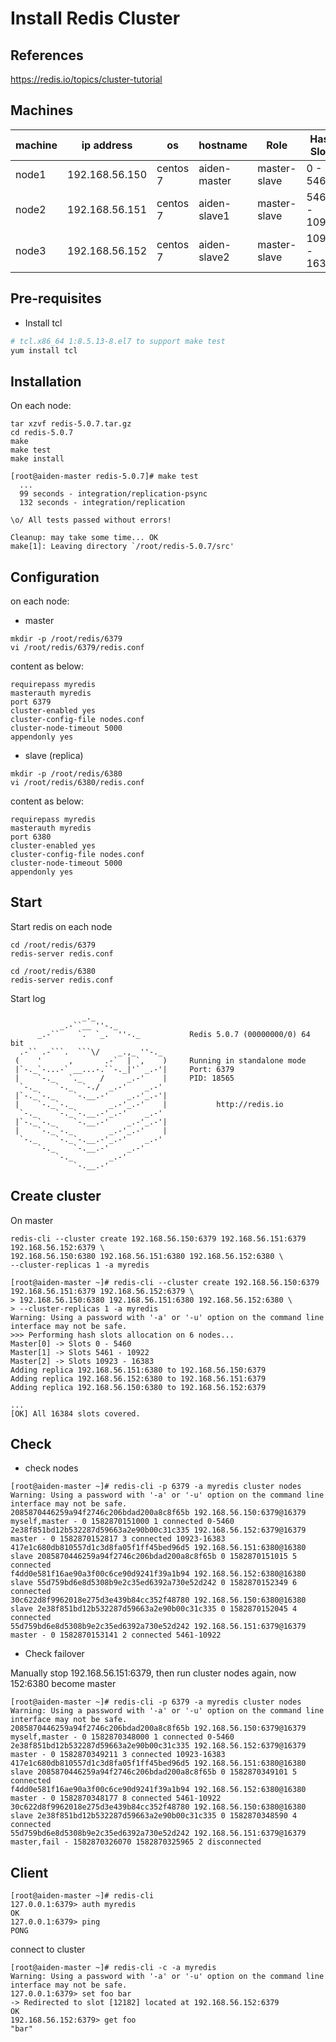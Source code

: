 # Install Redis Cluster

## References

https://redis.io/topics/cluster-tutorial


## Machines

machine | ip address | os | hostname | Role | Hash Slots
-|-|-|-|-|-
node1 | 192.168.56.150 | centos 7 | aiden-master | master-slave | 0 - 5460
node2 | 192.168.56.151 | centos 7 | aiden-slave1 | master-slave | 5461 - 10922
node3 | 192.168.56.152 | centos 7 | aiden-slave2 | master-slave | 10923 - 16383


## Pre-requisites

- Install tcl

```bash
# tcl.x86_64 1:8.5.13-8.el7 to support make test
yum install tcl
```

## Installation

On each node:
```
tar xzvf redis-5.0.7.tar.gz
cd redis-5.0.7
make
make test
make install
```

```
[root@aiden-master redis-5.0.7]# make test
  ...
  99 seconds - integration/replication-psync
  132 seconds - integration/replication

\o/ All tests passed without errors!

Cleanup: may take some time... OK
make[1]: Leaving directory `/root/redis-5.0.7/src'
```




## Configuration

on each node:
- master 

```
mkdir -p /root/redis/6379
vi /root/redis/6379/redis.conf
```

content as below:
```
requirepass myredis
masterauth myredis
port 6379
cluster-enabled yes
cluster-config-file nodes.conf
cluster-node-timeout 5000
appendonly yes
```

- slave (replica)
```
mkdir -p /root/redis/6380
vi /root/redis/6380/redis.conf
```

content as below:
```
requirepass myredis
masterauth myredis
port 6380
cluster-enabled yes
cluster-config-file nodes.conf
cluster-node-timeout 5000
appendonly yes
```

## Start

Start redis on each node

```
cd /root/redis/6379
redis-server redis.conf

cd /root/redis/6380
redis-server redis.conf
```

Start log
```
                _._                                                  
           _.-``__ ''-._                                             
      _.-``    `.  `_.  ''-._           Redis 5.0.7 (00000000/0) 64 bit
  .-`` .-```.  ```\/    _.,_ ''-._                                   
 (    '      ,       .-`  | `,    )     Running in standalone mode
 |`-._`-...-` __...-.``-._|'` _.-'|     Port: 6379
 |    `-._   `._    /     _.-'    |     PID: 18565
  `-._    `-._  `-./  _.-'    _.-'                                   
 |`-._`-._    `-.__.-'    _.-'_.-'|                                  
 |    `-._`-._        _.-'_.-'    |           http://redis.io        
  `-._    `-._`-.__.-'_.-'    _.-'                                   
 |`-._`-._    `-.__.-'    _.-'_.-'|                                  
 |    `-._`-._        _.-'_.-'    |                                  
  `-._    `-._`-.__.-'_.-'    _.-'                                   
      `-._    `-.__.-'    _.-'                                       
          `-._        _.-'                                           
              `-.__.-'            
```


## Create cluster

On master
```
redis-cli --cluster create 192.168.56.150:6379 192.168.56.151:6379 192.168.56.152:6379 \
192.168.56.150:6380 192.168.56.151:6380 192.168.56.152:6380 \
--cluster-replicas 1 -a myredis
```

```
[root@aiden-master ~]# redis-cli --cluster create 192.168.56.150:6379 192.168.56.151:6379 192.168.56.152:6379 \
> 192.168.56.150:6380 192.168.56.151:6380 192.168.56.152:6380 \
> --cluster-replicas 1 -a myredis
Warning: Using a password with '-a' or '-u' option on the command line interface may not be safe.
>>> Performing hash slots allocation on 6 nodes...
Master[0] -> Slots 0 - 5460
Master[1] -> Slots 5461 - 10922
Master[2] -> Slots 10923 - 16383
Adding replica 192.168.56.151:6380 to 192.168.56.150:6379
Adding replica 192.168.56.152:6380 to 192.168.56.151:6379
Adding replica 192.168.56.150:6380 to 192.168.56.152:6379

...
[OK] All 16384 slots covered.
```


## Check

- check nodes
```
[root@aiden-master ~]# redis-cli -p 6379 -a myredis cluster nodes
Warning: Using a password with '-a' or '-u' option on the command line interface may not be safe.
2085870446259a94f2746c206bdad200a8c8f65b 192.168.56.150:6379@16379 myself,master - 0 1582870151000 1 connected 0-5460
2e38f851bd12b532287d59663a2e90b00c31c335 192.168.56.152:6379@16379 master - 0 1582870152817 3 connected 10923-16383
417e1c680db810557d1c3d8fa05f1ff45bed96d5 192.168.56.151:6380@16380 slave 2085870446259a94f2746c206bdad200a8c8f65b 0 1582870151015 5 connected
f4dd0e581f16ae90a3f00c6ce90d9241f39a1b94 192.168.56.152:6380@16380 slave 55d759bd6e8d5308b9e2c35ed6392a730e52d242 0 1582870152349 6 connected
30c622d8f9962018e275d3e439b84cc352f48780 192.168.56.150:6380@16380 slave 2e38f851bd12b532287d59663a2e90b00c31c335 0 1582870152045 4 connected
55d759bd6e8d5308b9e2c35ed6392a730e52d242 192.168.56.151:6379@16379 master - 0 1582870153141 2 connected 5461-10922
```

- Check failover

Manually stop 192.168.56.151:6379, then run cluster nodes again, now 152:6380 become master
```
[root@aiden-master ~]# redis-cli -p 6379 -a myredis cluster nodes
Warning: Using a password with '-a' or '-u' option on the command line interface may not be safe.
2085870446259a94f2746c206bdad200a8c8f65b 192.168.56.150:6379@16379 myself,master - 0 1582870348000 1 connected 0-5460
2e38f851bd12b532287d59663a2e90b00c31c335 192.168.56.152:6379@16379 master - 0 1582870349211 3 connected 10923-16383
417e1c680db810557d1c3d8fa05f1ff45bed96d5 192.168.56.151:6380@16380 slave 2085870446259a94f2746c206bdad200a8c8f65b 0 1582870349101 5 connected
f4dd0e581f16ae90a3f00c6ce90d9241f39a1b94 192.168.56.152:6380@16380 master - 0 1582870348177 8 connected 5461-10922
30c622d8f9962018e275d3e439b84cc352f48780 192.168.56.150:6380@16380 slave 2e38f851bd12b532287d59663a2e90b00c31c335 0 1582870348590 4 connected
55d759bd6e8d5308b9e2c35ed6392a730e52d242 192.168.56.151:6379@16379 master,fail - 1582870326070 1582870325965 2 disconnected
```


## Client


```
[root@aiden-master ~]# redis-cli
127.0.0.1:6379> auth myredis
OK
127.0.0.1:6379> ping
PONG
```

connect to cluster
```
[root@aiden-master ~]# redis-cli -c -a myredis
Warning: Using a password with '-a' or '-u' option on the command line interface may not be safe.
127.0.0.1:6379> set foo bar
-> Redirected to slot [12182] located at 192.168.56.152:6379
OK
192.168.56.152:6379> get foo
"bar"
```